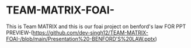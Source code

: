 # TEAM-MATRIX-FOAI-
This is Team MATRIX and this is our foai project on benford's law
FOR PPT PREVIEW-(https://github.com/dev-singh12/TEAM-MATRIX-FOAI-/blob/main/Presentation%20-BENFORD'S%20LAW.pptx)

